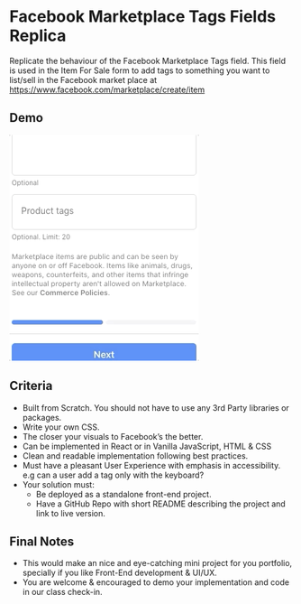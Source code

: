 # Facebook Marketplace Tags Fields Replica

Replicate the behaviour of the Facebook Marketplace Tags field. This field is used in the Item For Sale form to add tags to something you want to list/sell in the Facebook market place at https://www.facebook.com/marketplace/create/item

## Demo
![facebook market tags input field demo](assets/facebook-tags-demo.gif)

## Criteria
* Built from Scratch. You should not have to use any 3rd Party libraries or packages.
* Write your own CSS. 
* The closer your visuals to Facebook’s the better.
* Can be implemented in React or in Vanilla JavaScript, HTML & CSS
* Clean and readable implementation following best practices.
* Must have a pleasant User Experience with emphasis in accessibility. e.g can a user add a tag only with the keyboard?
* Your solution must:
  * Be deployed as a standalone front-end project. 
  * Have a GitHub Repo with short README describing the project and link to live version.

## Final Notes
* This would make an nice and eye-catching mini project for you portfolio, specially if you like Front-End development & UI/UX.
* You are welcome & encouraged to demo your implementation and code in our class check-in.
